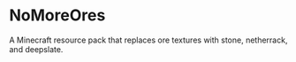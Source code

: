 # NoMoreOres
A Minecraft resource pack that replaces ore textures with stone, netherrack, and deepslate.
